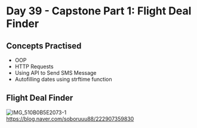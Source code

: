 # Day 39 - Capstone Part 1: Flight Deal Finder
## Concepts Practised
- OOP
- HTTP Requests
- Using API to Send SMS Message
- Autofilling dates using strftime function
## Flight Deal Finder

![IMG_510B0B5E2073-1](https://user-images.githubusercontent.com/116648895/224190292-0c918b18-7888-40ca-8e52-c01e3db41f1f.jpeg)
https://blog.naver.com/soboruuu88/222907359830
